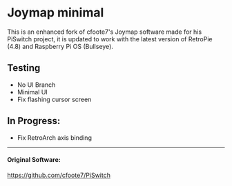 # Joymap minimal
This is an enhanced fork of cfoote7's Joymap software made for his PiSwitch project, it is updated to work with the latest version of RetroPie (4.8) and Raspberry Pi OS (Bullseye).

## Testing
- No UI Branch
- Minimal UI
- Fix flashing cursor screen

## In Progress:
- Fix RetroArch axis binding

---
#### Original Software:
https://github.com/cfoote7/PiSwitch
